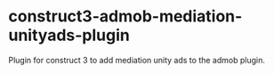 # construct3-admob-mediation-unityads-plugin
Plugin for construct 3 to add mediation unity ads to the admob plugin.
